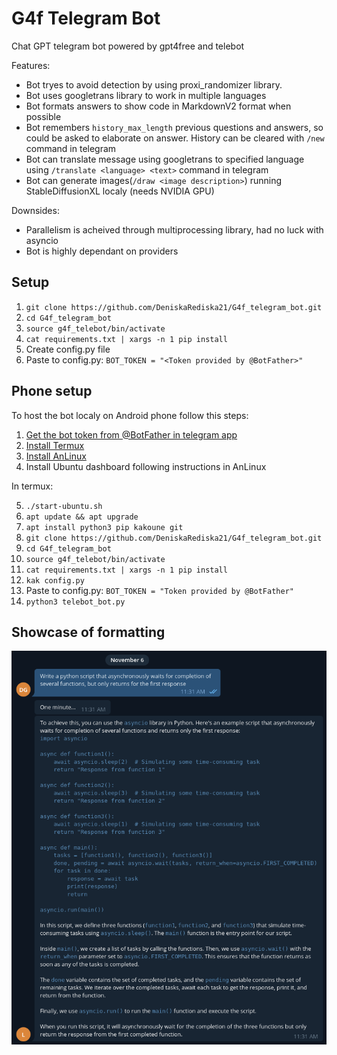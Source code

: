 # G4f Telegram Bot

Chat GPT telegram bot powered by gpt4free and telebot

Features:
+ Bot tryes to avoid detection by using proxi_randomizer library.
+ Bot uses googletrans library to work in multiple languages
+ Bot formats answers to show code in MarkdownV2 format when possible
+ Bot remembers ```history_max_length``` previous questions and answers, so could be asked to elaborate on answer. History can be cleared with ```/new``` command in telegram
+ Bot can translate message using googletrans to specified language using ```/translate <language> <text>``` command in telegram
+ Bot can generate images(```/draw <image description>```) running StableDiffusionXL localy (needs NVIDIA GPU)

Downsides:
+ Parallelism is acheived through multiprocessing library, had no luck with asyncio
+ Bot is highly dependant on providers


## Setup
 1) ```git clone https://github.com/DeniskaRediska21/G4f_telegram_bot.git```
 2) ```cd G4f_telegram_bot```
 3) ```source g4f_telebot/bin/activate```
 4) ```cat requirements.txt | xargs -n 1 pip install```
 5) Create config.py file
 6) Paste to config.py:  ```BOT_TOKEN = "<Token provided by @BotFather>"```

## Phone setup

To host the bot localy on Android phone follow this steps:

 1) [Get the bot token from @BotFather in telegram app](https://t.me/botfather)
 2) [Install Termux](https://f-droid.org/packages/com.termux/)
 3) [Install AnLinux](https://f-droid.org/packages/exa.lnx.a/)
 4) Install Ubuntu dashboard following instructions in AnLinux

 In termux:

 5) ```./start-ubuntu.sh```
 6) ```apt update && apt upgrade```
 7) ```apt install python3 pip kakoune git```
 8) ```git clone https://github.com/DeniskaRediska21/G4f_telegram_bot.git```
 9) ```cd G4f_telegram_bot```
 10) ```source g4f_telebot/bin/activate```
 11) ```cat requirements.txt | xargs -n 1 pip install```
 12) ```kak config.py```
 13) Paste to config.py:  ```BOT_TOKEN = "Token provided by @BotFather"```
 14) ```python3 telebot_bot.py```

## Showcase of formatting

![MarkdownV2 formattiog](Media/Markdown_showcase.png)
